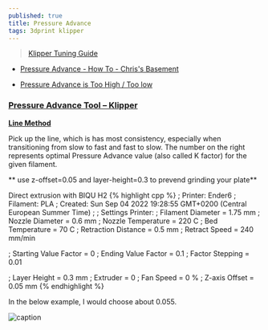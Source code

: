 ```yaml
---
published: true
title: Pressure Advance
tags: 3dprint klipper
---
```

> [Klipper Tuning Guide](https://www.advanced3dprinting.com/tuning-guide-part-1/)

- [Pressure Advance - How To - Chris's Basement](https://www.youtube.com/watch?v=LhYJruVdpxk)

- [Pressure Advance is Too High / Too low](https://github.com/AndrewEllis93/Print-Tuning-Guide/blob/main/articles/pressure_advance.md#fine-tuning-and-what-to-look-for)

### [Pressure Advance Tool – Klipper](https://www.advanced3dprinting.com/linear-advance-tool-klipper/)

[**Line Method**](https://github.com/AndrewEllis93/Print-Tuning-Guide/blob/main/articles/pressure_advance.md#lines-method)

Pick up the line, which is has most consistency, especially when transitioning from slow to fast and fast to slow.
The number on the right represents optimal Pressure Advance value (also called K factor) for the given filament.

** use z-offset=0.05 and layer-height=0.3 to prevend grinding your plate**

Direct extrusion with BIQU H2
{% highlight cpp %}
; Printer: Ender6
; Filament: PLA
; Created: Sun Sep 04 2022 19:28:55 GMT+0200 (Central European Summer Time)
;
; Settings Printer:
; Filament Diameter = 1.75 mm
; Nozzle Diameter = 0.6 mm
; Nozzle Temperature = 220 C
; Bed Temperature = 70 C
; Retraction Distance = 0.5 mm
; Retract Speed = 240 mm/min

; Starting Value Factor = 0
; Ending Value Factor = 0.1
; Factor Stepping = 0.01

; Layer Height = 0.3 mm
; Extruder = 0 
; Fan Speed = 0 %
; Z-axis Offset = 0.05 mm
{% endhighlight %}

In the below example, I would choose about 0.055.

![caption](https://github.com/AndrewEllis93/Print-Tuning-Guide/raw/main/images/KFactor-Print.jpg)
